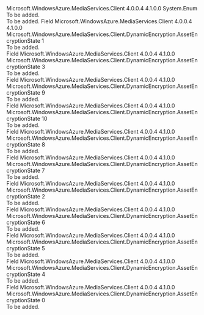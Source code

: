 <Type Name="AssetEncryptionState" FullName="Microsoft.WindowsAzure.MediaServices.Client.DynamicEncryption.AssetEncryptionState">
  <TypeSignature Language="C#" Value="public enum AssetEncryptionState" />
  <TypeSignature Language="ILAsm" Value=".class public auto ansi sealed AssetEncryptionState extends System.Enum" />
  <TypeSignature Language="DocId" Value="T:Microsoft.WindowsAzure.MediaServices.Client.DynamicEncryption.AssetEncryptionState" />
  <TypeSignature Language="VB.NET" Value="Public Enum AssetEncryptionState" />
  <TypeSignature Language="F#" Value="type AssetEncryptionState = " />
  <AssemblyInfo>
    <AssemblyName>Microsoft.WindowsAzure.MediaServices.Client</AssemblyName>
    <AssemblyVersion>4.0.0.4</AssemblyVersion>
    <AssemblyVersion>4.1.0.0</AssemblyVersion>
  </AssemblyInfo>
  <Base>
    <BaseTypeName>System.Enum</BaseTypeName>
  </Base>
  <Docs>
    <summary>To be added.</summary>
    <remarks>To be added.</remarks>
  </Docs>
  <Members>
    <Member MemberName="BlockedByPolicy">
      <MemberSignature Language="C#" Value="BlockedByPolicy" />
      <MemberSignature Language="ILAsm" Value=".field public static literal valuetype Microsoft.WindowsAzure.MediaServices.Client.DynamicEncryption.AssetEncryptionState BlockedByPolicy = int32(1)" />
      <MemberSignature Language="DocId" Value="F:Microsoft.WindowsAzure.MediaServices.Client.DynamicEncryption.AssetEncryptionState.BlockedByPolicy" />
      <MemberSignature Language="VB.NET" Value="BlockedByPolicy" />
      <MemberSignature Language="F#" Value="BlockedByPolicy = 1" Usage="Microsoft.WindowsAzure.MediaServices.Client.DynamicEncryption.AssetEncryptionState.BlockedByPolicy" />
      <MemberType>Field</MemberType>
      <AssemblyInfo>
        <AssemblyName>Microsoft.WindowsAzure.MediaServices.Client</AssemblyName>
        <AssemblyVersion>4.0.0.4</AssemblyVersion>
        <AssemblyVersion>4.1.0.0</AssemblyVersion>
      </AssemblyInfo>
      <ReturnValue>
        <ReturnType>Microsoft.WindowsAzure.MediaServices.Client.DynamicEncryption.AssetEncryptionState</ReturnType>
      </ReturnValue>
      <MemberValue>1</MemberValue>
      <Docs>
        <summary>To be added.</summary>
      </Docs>
    </Member>
    <Member MemberName="ClearOutput">
      <MemberSignature Language="C#" Value="ClearOutput" />
      <MemberSignature Language="ILAsm" Value=".field public static literal valuetype Microsoft.WindowsAzure.MediaServices.Client.DynamicEncryption.AssetEncryptionState ClearOutput = int32(3)" />
      <MemberSignature Language="DocId" Value="F:Microsoft.WindowsAzure.MediaServices.Client.DynamicEncryption.AssetEncryptionState.ClearOutput" />
      <MemberSignature Language="VB.NET" Value="ClearOutput" />
      <MemberSignature Language="F#" Value="ClearOutput = 3" Usage="Microsoft.WindowsAzure.MediaServices.Client.DynamicEncryption.AssetEncryptionState.ClearOutput" />
      <MemberType>Field</MemberType>
      <AssemblyInfo>
        <AssemblyName>Microsoft.WindowsAzure.MediaServices.Client</AssemblyName>
        <AssemblyVersion>4.0.0.4</AssemblyVersion>
        <AssemblyVersion>4.1.0.0</AssemblyVersion>
      </AssemblyInfo>
      <ReturnValue>
        <ReturnType>Microsoft.WindowsAzure.MediaServices.Client.DynamicEncryption.AssetEncryptionState</ReturnType>
      </ReturnValue>
      <MemberValue>3</MemberValue>
      <Docs>
        <summary>To be added.</summary>
      </Docs>
    </Member>
    <Member MemberName="DynamicCommonEncryption">
      <MemberSignature Language="C#" Value="DynamicCommonEncryption" />
      <MemberSignature Language="ILAsm" Value=".field public static literal valuetype Microsoft.WindowsAzure.MediaServices.Client.DynamicEncryption.AssetEncryptionState DynamicCommonEncryption = int32(9)" />
      <MemberSignature Language="DocId" Value="F:Microsoft.WindowsAzure.MediaServices.Client.DynamicEncryption.AssetEncryptionState.DynamicCommonEncryption" />
      <MemberSignature Language="VB.NET" Value="DynamicCommonEncryption" />
      <MemberSignature Language="F#" Value="DynamicCommonEncryption = 9" Usage="Microsoft.WindowsAzure.MediaServices.Client.DynamicEncryption.AssetEncryptionState.DynamicCommonEncryption" />
      <MemberType>Field</MemberType>
      <AssemblyInfo>
        <AssemblyName>Microsoft.WindowsAzure.MediaServices.Client</AssemblyName>
        <AssemblyVersion>4.0.0.4</AssemblyVersion>
        <AssemblyVersion>4.1.0.0</AssemblyVersion>
      </AssemblyInfo>
      <ReturnValue>
        <ReturnType>Microsoft.WindowsAzure.MediaServices.Client.DynamicEncryption.AssetEncryptionState</ReturnType>
      </ReturnValue>
      <MemberValue>9</MemberValue>
      <Docs>
        <summary>To be added.</summary>
      </Docs>
    </Member>
    <Member MemberName="DynamicCommonEncryptionCbcs">
      <MemberSignature Language="C#" Value="DynamicCommonEncryptionCbcs" />
      <MemberSignature Language="ILAsm" Value=".field public static literal valuetype Microsoft.WindowsAzure.MediaServices.Client.DynamicEncryption.AssetEncryptionState DynamicCommonEncryptionCbcs = int32(10)" />
      <MemberSignature Language="DocId" Value="F:Microsoft.WindowsAzure.MediaServices.Client.DynamicEncryption.AssetEncryptionState.DynamicCommonEncryptionCbcs" />
      <MemberSignature Language="VB.NET" Value="DynamicCommonEncryptionCbcs" />
      <MemberSignature Language="F#" Value="DynamicCommonEncryptionCbcs = 10" Usage="Microsoft.WindowsAzure.MediaServices.Client.DynamicEncryption.AssetEncryptionState.DynamicCommonEncryptionCbcs" />
      <MemberType>Field</MemberType>
      <AssemblyInfo>
        <AssemblyName>Microsoft.WindowsAzure.MediaServices.Client</AssemblyName>
        <AssemblyVersion>4.0.0.4</AssemblyVersion>
        <AssemblyVersion>4.1.0.0</AssemblyVersion>
      </AssemblyInfo>
      <ReturnValue>
        <ReturnType>Microsoft.WindowsAzure.MediaServices.Client.DynamicEncryption.AssetEncryptionState</ReturnType>
      </ReturnValue>
      <MemberValue>10</MemberValue>
      <Docs>
        <summary>To be added.</summary>
      </Docs>
    </Member>
    <Member MemberName="DynamicEnvelopeEncryption">
      <MemberSignature Language="C#" Value="DynamicEnvelopeEncryption" />
      <MemberSignature Language="ILAsm" Value=".field public static literal valuetype Microsoft.WindowsAzure.MediaServices.Client.DynamicEncryption.AssetEncryptionState DynamicEnvelopeEncryption = int32(8)" />
      <MemberSignature Language="DocId" Value="F:Microsoft.WindowsAzure.MediaServices.Client.DynamicEncryption.AssetEncryptionState.DynamicEnvelopeEncryption" />
      <MemberSignature Language="VB.NET" Value="DynamicEnvelopeEncryption" />
      <MemberSignature Language="F#" Value="DynamicEnvelopeEncryption = 8" Usage="Microsoft.WindowsAzure.MediaServices.Client.DynamicEncryption.AssetEncryptionState.DynamicEnvelopeEncryption" />
      <MemberType>Field</MemberType>
      <AssemblyInfo>
        <AssemblyName>Microsoft.WindowsAzure.MediaServices.Client</AssemblyName>
        <AssemblyVersion>4.0.0.4</AssemblyVersion>
        <AssemblyVersion>4.1.0.0</AssemblyVersion>
      </AssemblyInfo>
      <ReturnValue>
        <ReturnType>Microsoft.WindowsAzure.MediaServices.Client.DynamicEncryption.AssetEncryptionState</ReturnType>
      </ReturnValue>
      <MemberValue>8</MemberValue>
      <Docs>
        <summary>To be added.</summary>
      </Docs>
    </Member>
    <Member MemberName="NoDynamicEncryption">
      <MemberSignature Language="C#" Value="NoDynamicEncryption" />
      <MemberSignature Language="ILAsm" Value=".field public static literal valuetype Microsoft.WindowsAzure.MediaServices.Client.DynamicEncryption.AssetEncryptionState NoDynamicEncryption = int32(7)" />
      <MemberSignature Language="DocId" Value="F:Microsoft.WindowsAzure.MediaServices.Client.DynamicEncryption.AssetEncryptionState.NoDynamicEncryption" />
      <MemberSignature Language="VB.NET" Value="NoDynamicEncryption" />
      <MemberSignature Language="F#" Value="NoDynamicEncryption = 7" Usage="Microsoft.WindowsAzure.MediaServices.Client.DynamicEncryption.AssetEncryptionState.NoDynamicEncryption" />
      <MemberType>Field</MemberType>
      <AssemblyInfo>
        <AssemblyName>Microsoft.WindowsAzure.MediaServices.Client</AssemblyName>
        <AssemblyVersion>4.0.0.4</AssemblyVersion>
        <AssemblyVersion>4.1.0.0</AssemblyVersion>
      </AssemblyInfo>
      <ReturnValue>
        <ReturnType>Microsoft.WindowsAzure.MediaServices.Client.DynamicEncryption.AssetEncryptionState</ReturnType>
      </ReturnValue>
      <MemberValue>7</MemberValue>
      <Docs>
        <summary>To be added.</summary>
      </Docs>
    </Member>
    <Member MemberName="NoSinglePolicyApplies">
      <MemberSignature Language="C#" Value="NoSinglePolicyApplies" />
      <MemberSignature Language="ILAsm" Value=".field public static literal valuetype Microsoft.WindowsAzure.MediaServices.Client.DynamicEncryption.AssetEncryptionState NoSinglePolicyApplies = int32(2)" />
      <MemberSignature Language="DocId" Value="F:Microsoft.WindowsAzure.MediaServices.Client.DynamicEncryption.AssetEncryptionState.NoSinglePolicyApplies" />
      <MemberSignature Language="VB.NET" Value="NoSinglePolicyApplies" />
      <MemberSignature Language="F#" Value="NoSinglePolicyApplies = 2" Usage="Microsoft.WindowsAzure.MediaServices.Client.DynamicEncryption.AssetEncryptionState.NoSinglePolicyApplies" />
      <MemberType>Field</MemberType>
      <AssemblyInfo>
        <AssemblyName>Microsoft.WindowsAzure.MediaServices.Client</AssemblyName>
        <AssemblyVersion>4.0.0.4</AssemblyVersion>
        <AssemblyVersion>4.1.0.0</AssemblyVersion>
      </AssemblyInfo>
      <ReturnValue>
        <ReturnType>Microsoft.WindowsAzure.MediaServices.Client.DynamicEncryption.AssetEncryptionState</ReturnType>
      </ReturnValue>
      <MemberValue>2</MemberValue>
      <Docs>
        <summary>To be added.</summary>
      </Docs>
    </Member>
    <Member MemberName="StaticCommonEncryption">
      <MemberSignature Language="C#" Value="StaticCommonEncryption" />
      <MemberSignature Language="ILAsm" Value=".field public static literal valuetype Microsoft.WindowsAzure.MediaServices.Client.DynamicEncryption.AssetEncryptionState StaticCommonEncryption = int32(6)" />
      <MemberSignature Language="DocId" Value="F:Microsoft.WindowsAzure.MediaServices.Client.DynamicEncryption.AssetEncryptionState.StaticCommonEncryption" />
      <MemberSignature Language="VB.NET" Value="StaticCommonEncryption" />
      <MemberSignature Language="F#" Value="StaticCommonEncryption = 6" Usage="Microsoft.WindowsAzure.MediaServices.Client.DynamicEncryption.AssetEncryptionState.StaticCommonEncryption" />
      <MemberType>Field</MemberType>
      <AssemblyInfo>
        <AssemblyName>Microsoft.WindowsAzure.MediaServices.Client</AssemblyName>
        <AssemblyVersion>4.0.0.4</AssemblyVersion>
        <AssemblyVersion>4.1.0.0</AssemblyVersion>
      </AssemblyInfo>
      <ReturnValue>
        <ReturnType>Microsoft.WindowsAzure.MediaServices.Client.DynamicEncryption.AssetEncryptionState</ReturnType>
      </ReturnValue>
      <MemberValue>6</MemberValue>
      <Docs>
        <summary>To be added.</summary>
      </Docs>
    </Member>
    <Member MemberName="StaticEnvelopeEncryption">
      <MemberSignature Language="C#" Value="StaticEnvelopeEncryption" />
      <MemberSignature Language="ILAsm" Value=".field public static literal valuetype Microsoft.WindowsAzure.MediaServices.Client.DynamicEncryption.AssetEncryptionState StaticEnvelopeEncryption = int32(5)" />
      <MemberSignature Language="DocId" Value="F:Microsoft.WindowsAzure.MediaServices.Client.DynamicEncryption.AssetEncryptionState.StaticEnvelopeEncryption" />
      <MemberSignature Language="VB.NET" Value="StaticEnvelopeEncryption" />
      <MemberSignature Language="F#" Value="StaticEnvelopeEncryption = 5" Usage="Microsoft.WindowsAzure.MediaServices.Client.DynamicEncryption.AssetEncryptionState.StaticEnvelopeEncryption" />
      <MemberType>Field</MemberType>
      <AssemblyInfo>
        <AssemblyName>Microsoft.WindowsAzure.MediaServices.Client</AssemblyName>
        <AssemblyVersion>4.0.0.4</AssemblyVersion>
        <AssemblyVersion>4.1.0.0</AssemblyVersion>
      </AssemblyInfo>
      <ReturnValue>
        <ReturnType>Microsoft.WindowsAzure.MediaServices.Client.DynamicEncryption.AssetEncryptionState</ReturnType>
      </ReturnValue>
      <MemberValue>5</MemberValue>
      <Docs>
        <summary>To be added.</summary>
      </Docs>
    </Member>
    <Member MemberName="StorageEncryptedWithNoDeliveryPolicy">
      <MemberSignature Language="C#" Value="StorageEncryptedWithNoDeliveryPolicy" />
      <MemberSignature Language="ILAsm" Value=".field public static literal valuetype Microsoft.WindowsAzure.MediaServices.Client.DynamicEncryption.AssetEncryptionState StorageEncryptedWithNoDeliveryPolicy = int32(4)" />
      <MemberSignature Language="DocId" Value="F:Microsoft.WindowsAzure.MediaServices.Client.DynamicEncryption.AssetEncryptionState.StorageEncryptedWithNoDeliveryPolicy" />
      <MemberSignature Language="VB.NET" Value="StorageEncryptedWithNoDeliveryPolicy" />
      <MemberSignature Language="F#" Value="StorageEncryptedWithNoDeliveryPolicy = 4" Usage="Microsoft.WindowsAzure.MediaServices.Client.DynamicEncryption.AssetEncryptionState.StorageEncryptedWithNoDeliveryPolicy" />
      <MemberType>Field</MemberType>
      <AssemblyInfo>
        <AssemblyName>Microsoft.WindowsAzure.MediaServices.Client</AssemblyName>
        <AssemblyVersion>4.0.0.4</AssemblyVersion>
        <AssemblyVersion>4.1.0.0</AssemblyVersion>
      </AssemblyInfo>
      <ReturnValue>
        <ReturnType>Microsoft.WindowsAzure.MediaServices.Client.DynamicEncryption.AssetEncryptionState</ReturnType>
      </ReturnValue>
      <MemberValue>4</MemberValue>
      <Docs>
        <summary>To be added.</summary>
      </Docs>
    </Member>
    <Member MemberName="Unsupported">
      <MemberSignature Language="C#" Value="Unsupported" />
      <MemberSignature Language="ILAsm" Value=".field public static literal valuetype Microsoft.WindowsAzure.MediaServices.Client.DynamicEncryption.AssetEncryptionState Unsupported = int32(0)" />
      <MemberSignature Language="DocId" Value="F:Microsoft.WindowsAzure.MediaServices.Client.DynamicEncryption.AssetEncryptionState.Unsupported" />
      <MemberSignature Language="VB.NET" Value="Unsupported" />
      <MemberSignature Language="F#" Value="Unsupported = 0" Usage="Microsoft.WindowsAzure.MediaServices.Client.DynamicEncryption.AssetEncryptionState.Unsupported" />
      <MemberType>Field</MemberType>
      <AssemblyInfo>
        <AssemblyName>Microsoft.WindowsAzure.MediaServices.Client</AssemblyName>
        <AssemblyVersion>4.0.0.4</AssemblyVersion>
        <AssemblyVersion>4.1.0.0</AssemblyVersion>
      </AssemblyInfo>
      <ReturnValue>
        <ReturnType>Microsoft.WindowsAzure.MediaServices.Client.DynamicEncryption.AssetEncryptionState</ReturnType>
      </ReturnValue>
      <MemberValue>0</MemberValue>
      <Docs>
        <summary>To be added.</summary>
      </Docs>
    </Member>
  </Members>
</Type>